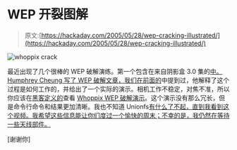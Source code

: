 # WEP 开裂图解

> 原文:[https://hackaday.com/2005/05/28/wep-cracking-illustrated/](https://hackaday.com/2005/05/28/wep-cracking-illustrated/)

![whoppix crack](../Images/1d58cd4fb572e964f2ab9830c0613c83.png)

最近出现了几个很棒的 WEP 破解演练。第一个包含在来自阴影盒 3.0 集的[中。Humphrey Cheung 写了 WEP 破解文章](http://stashbox.fromtheshadows.tv/box3.0.php)[，我们在前面的](http://www.hackaday.com/entry/1234000343043404/)中提到过，他解释了这个过程是如何工作的，并给出了一个实际的演示。相机工作不稳定，对焦不准，所以你应该在[黑客定义的](http://www.hackingdefined.com/index.html)查看 [Whoppix WEP 破解演示](http://whoppix.hackingdefined.com/Whoppix-wepcrack.html)。这个演示没有那么冗长，但是命令行命令和结果更加清晰。我也不知道 Unionfs[有什么了不起，直到我看到这个视频。我希望这些信息能让你们度过一个愉快的周末；不幸的是，我仍然在等待一些天线部件。](http://www.unionfs.org/)

[谢谢你]